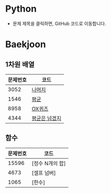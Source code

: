 # Python
- 문제 제목을 클릭하면, GitHub 코드로 이동합니다.

# Baekjoon

## 1차원 배열
|**문제번호**|**코드**|
|-------|----------------------------------------------------------------------------------|
|3052|[나머지](https://github.com/iameunk/Python/blob/master/Array/remainer.py)|
|1546|[평균](https://github.com/iameunk/Python/blob/master/Array/average.py)|
|8958|[OX퀴즈](https://github.com/iameunk/Python/blob/master/Array/ox.py)|
|4344|[평균은 넘겠지](https://github.com/iameunk/Python/blob/master/Array/above_average.py)|


## 함수
|**문제번호**|**코드**|
|-------|----------------------------------------------------------------------------------|
|15596|[정수 N개의 합]
|4673|[셀프 넘버]
|1065|[한수]
